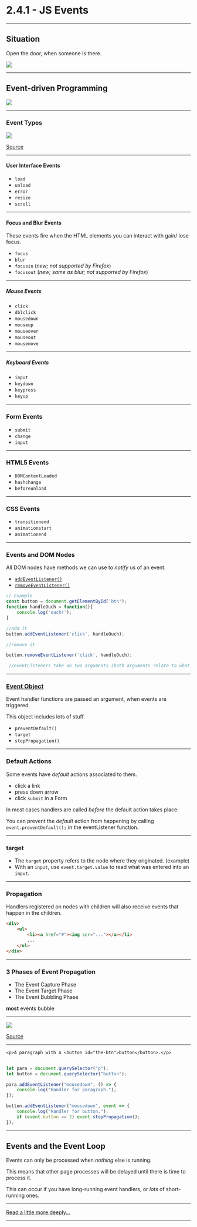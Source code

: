 # 2.4.1 - JS Events

---

## Situation

Open the door, when someone is there.

<img src='./assets/door.gif' />

---

## Event-driven Programming

<img src='./assets/fig1_event.png' />

---

### Event Types

<img src='./assets/event_types.jpg' />

[Source](https://data-flair.training/blogs/javascript-event-types/)

---

#### User Interface Events

- `load`
- `unload`
- `error`
- `resize`
- `scroll`

---

#### Focus and Blur Events

These events fire when the HTML elements you can interact with gain/ lose focus.

- `focus`
- `blur`
- `focusin` (_new; not supported by Firefox_)
- `focusout` (_new; same as blur; not supported by Firefox_)

---

##### Mouse Events

- `click`
- `dblclick`
- `mousedown`
- `mouseup`
- `mouseover`
- `mouseout`
- `mousemove`

---

##### Keyboard Events

- `input`
- `keydown`
- `keypress`
- `keyup`

---

### Form Events

- `submit`
- `change`
- `input`

---

### HTML5 Events

- `DOMContentLoaded`
- `hashchange`
- `beforeunload`

---

### CSS Events

- `transitionend`
- `animationstart`
- `animationend`

---

### Events and DOM Nodes

All DOM nodes have methods we can use to _notify_ us of an event.

- [`addEventListener()`](https://developer.mozilla.org/en-US/docs/Web/API/EventTarget/addEventListener)
- [`removeEventListener()`](https://developer.mozilla.org/en-US/docs/Web/API/EventTarget/removeEventListener)

```js
// Example
const button = document.getElementById('btn');
function handleOuch = function(){
    console.log('ouch!');
}

//add it
button.addEventListener('click', handleOuch);

//remove it

button.removeEventListener('click', handleOuch);

 //eventListeners take on two arguments (both arguments relate to what we're listening for)
```

---

### [Event Object](https://www.w3schools.com/jsref/obj_event.asp)

Event handler functions are passed an argument, when events are triggered.

This object includes lots of stuff.

- `preventDefault()`
- `target`
- `stopPropagation()`

---
    
### Default Actions

Some events have _default_ actions associated to them.

- click a link
- press down arrow
- click `submit` in a Form

In most cases handlers are called _before_ the default action takes place.

You can prevent the _default_ action from happening by calling `event.preventDefault();` in the eventListener function.

---
    
### target

- The  `target` property refers to the node where they originated. (example)
- With an `input`, use `event.target.value` to read what was entered into an `input`.

---

### Propagation

Handlers registered on nodes with children will also receive events that happen in the children.

```html
<div>
    <ul>
        <li><a href="#"><img scr="..."></a></li>
        ...
    </ul>
</div>
```

---

### 3 Phases of Event Propagation

- The Event Capture Phase
- The Event Target Phase
- The Event Bubbling Phase

**most** events bubble

---

<img src='./assets/propagation_bubbling.png' />

[Source](https://www.sitepoint.com/event-bubbling-javascript/)

---

`<p>A paragraph with a <button id="the-btn">button</button>.</p>`

```js
    
let para = document.querySelector("p");
let button = document.querySelector("button");

para.addEventListener("mousedown", () => {
    console.log("Handler for paragraph.");
});

button.addEventListener("mousedown", event => {
    console.log("Handler for button.");
    if (event.button == 2) event.stopPropagation();
});
```
---

## Events and the Event Loop

Events can only be processed when _nothing_ else is running.

This means that other page processes will be delayed until there is time to process it.

This can occur if you have long-running event handlers, or _lots_ of short-running ones.

---

[Read a little more deeply...](https://eloquentjavascript.net/15_event.html)

---
